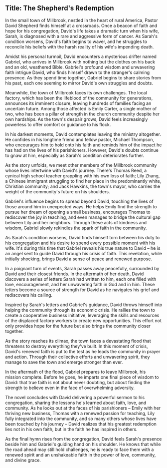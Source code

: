 
## Title: The Shepherd's Redemption

In the small town of Millbrook, nestled in the heart of rural America, Pastor David Shepherd finds himself at a crossroads. Once a beacon of faith and hope for his congregation, David's life takes a dramatic turn when his wife, Sarah, is diagnosed with a rare and aggressive form of cancer. As Sarah's condition worsens, David's faith begins to waver, and he struggles to reconcile his beliefs with the harsh reality of his wife's impending death.

Amidst his personal turmoil, David encounters a mysterious drifter named Gabriel, who arrives in Millbrook with nothing but the clothes on his back and an old, weathered Bible. Gabriel's profound wisdom and unwavering faith intrigue David, who finds himself drawn to the stranger's calming presence. As they spend time together, Gabriel begins to share stories from his past, each one seeming to mirror David's own struggles and doubts.

Meanwhile, the town of Millbrook faces its own challenges. The local factory, which has been the lifeblood of the community for generations, announces its imminent closure, leaving hundreds of families facing an uncertain future. Among those affected is Emily Carter, a single mother of two, who has been a pillar of strength in the church community despite her own hardships. As the town's despair grows, David feels increasingly powerless to offer comfort or guidance to his flock.

In his darkest moments, David contemplates leaving the ministry altogether. He confides in his longtime friend and fellow pastor, Michael Thompson, who encourages him to hold onto his faith and reminds him of the impact he has had on the lives of his parishioners. However, David's doubts continue to gnaw at him, especially as Sarah's condition deteriorates further.

As the story unfolds, we meet other members of the Millbrook community whose lives intertwine with David's journey. There's Thomas Reed, a cynical high school teacher grappling with his own loss of faith; Lily Zhang, a Chinese immigrant struggling to find her place in the predominantly white, Christian community; and Jack Hawkins, the town's mayor, who carries the weight of the community's future on his shoulders.

Gabriel's influence begins to spread beyond David, touching the lives of those around him in unexpected ways. He helps Emily find the strength to pursue her dream of opening a small business, encourages Thomas to rediscover the joy in teaching, and even manages to bridge the cultural gap between Lily and her neighbors. Through these acts of kindness and wisdom, Gabriel slowly rekindles the spark of faith in the community.

As Sarah's condition worsens, David finds himself torn between his duty to his congregation and his desire to spend every possible moment with his wife. It's during this time that Gabriel reveals his true nature to David – he is an angel sent to guide David through his crisis of faith. This revelation, while initially shocking, brings David a sense of peace and renewed purpose.

In a poignant turn of events, Sarah passes away peacefully, surrounded by David and their closest friends. In the aftermath of her death, David discovers a series of letters Sarah had written to him, each one filled with love, encouragement, and her unwavering faith in God and in him. These letters become a source of strength for David as he navigates his grief and rediscovers his calling.

Inspired by Sarah's letters and Gabriel's guidance, David throws himself into helping the community through its economic crisis. He rallies the town to create a cooperative business initiative, leveraging the skills and resources of the displaced factory workers to create new opportunities. This effort not only provides hope for the future but also brings the community closer together.

As the story reaches its climax, the town faces a devastating flood that threatens to destroy everything they've built. In this moment of crisis, David's renewed faith is put to the test as he leads the community in prayer and action. Through their collective efforts and unwavering spirit, they manage to save the town and emerge stronger than ever.

In the aftermath of the flood, Gabriel prepares to leave Millbrook, his mission complete. Before he goes, he imparts one final piece of wisdom to David: that true faith is not about never doubting, but about finding the strength to believe even in the face of overwhelming adversity.

The novel concludes with David delivering a powerful sermon to his congregation, sharing the lessons he's learned about faith, love, and community. As he looks out at the faces of his parishioners – Emily with her thriving new business, Thomas with a renewed passion for teaching, Lily fully integrated into the community, and so many others whose lives have been touched by his journey – David realizes that his greatest redemption lies not in his own faith, but in the faith he has inspired in others.

As the final hymn rises from the congregation, David feels Sarah's presence beside him and Gabriel's guiding hand on his shoulder. He knows that while the road ahead may still hold challenges, he is ready to face them with a renewed spirit and an unshakeable faith in the power of love, community, and divine grace.
